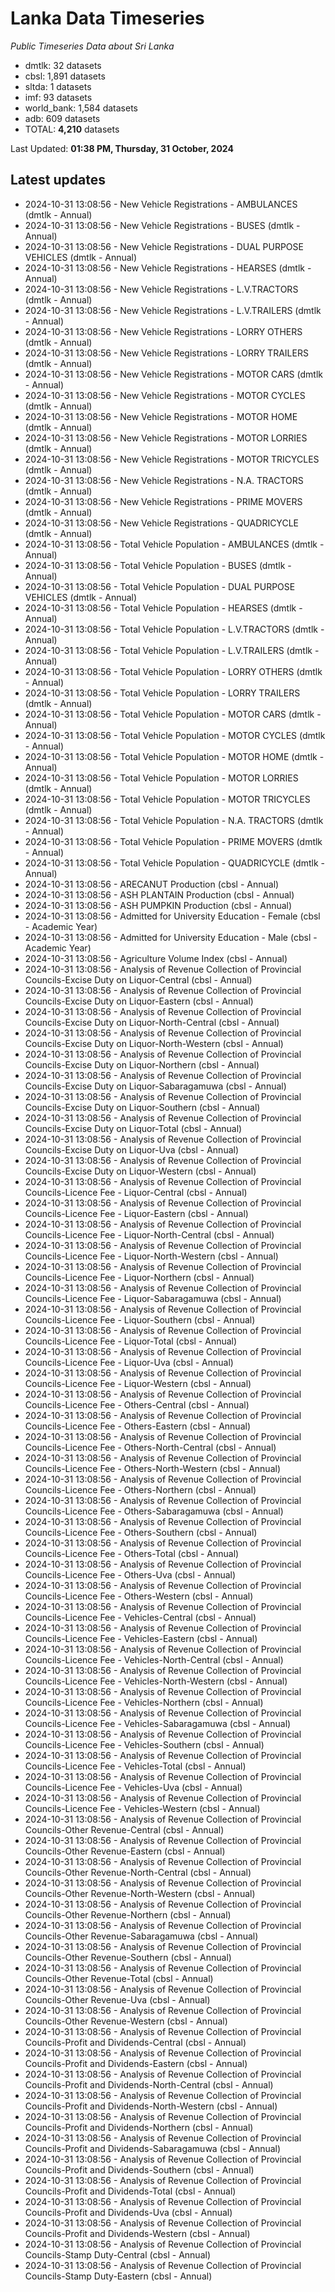 # Lanka Data Timeseries
*Public Timeseries Data about Sri Lanka*

* dmtlk: 32 datasets
* cbsl: 1,891 datasets
* sltda: 1 datasets
* imf: 93 datasets
* world_bank: 1,584 datasets
* adb: 609 datasets
* TOTAL: **4,210** datasets

Last Updated: **01:38 PM, Thursday, 31 October, 2024**

## Latest updates

* 2024-10-31 13:08:56 - New Vehicle Registrations - AMBULANCES (dmtlk - Annual)
* 2024-10-31 13:08:56 - New Vehicle Registrations - BUSES (dmtlk - Annual)
* 2024-10-31 13:08:56 - New Vehicle Registrations - DUAL PURPOSE VEHICLES (dmtlk - Annual)
* 2024-10-31 13:08:56 - New Vehicle Registrations - HEARSES (dmtlk - Annual)
* 2024-10-31 13:08:56 - New Vehicle Registrations - L.V.TRACTORS (dmtlk - Annual)
* 2024-10-31 13:08:56 - New Vehicle Registrations - L.V.TRAILERS (dmtlk - Annual)
* 2024-10-31 13:08:56 - New Vehicle Registrations - LORRY OTHERS (dmtlk - Annual)
* 2024-10-31 13:08:56 - New Vehicle Registrations - LORRY TRAILERS (dmtlk - Annual)
* 2024-10-31 13:08:56 - New Vehicle Registrations - MOTOR CARS (dmtlk - Annual)
* 2024-10-31 13:08:56 - New Vehicle Registrations - MOTOR CYCLES (dmtlk - Annual)
* 2024-10-31 13:08:56 - New Vehicle Registrations - MOTOR HOME (dmtlk - Annual)
* 2024-10-31 13:08:56 - New Vehicle Registrations - MOTOR LORRIES (dmtlk - Annual)
* 2024-10-31 13:08:56 - New Vehicle Registrations - MOTOR TRICYCLES (dmtlk - Annual)
* 2024-10-31 13:08:56 - New Vehicle Registrations - N.A. TRACTORS (dmtlk - Annual)
* 2024-10-31 13:08:56 - New Vehicle Registrations - PRIME MOVERS (dmtlk - Annual)
* 2024-10-31 13:08:56 - New Vehicle Registrations - QUADRICYCLE (dmtlk - Annual)
* 2024-10-31 13:08:56 - Total Vehicle Population - AMBULANCES (dmtlk - Annual)
* 2024-10-31 13:08:56 - Total Vehicle Population - BUSES (dmtlk - Annual)
* 2024-10-31 13:08:56 - Total Vehicle Population - DUAL PURPOSE VEHICLES (dmtlk - Annual)
* 2024-10-31 13:08:56 - Total Vehicle Population - HEARSES (dmtlk - Annual)
* 2024-10-31 13:08:56 - Total Vehicle Population - L.V.TRACTORS (dmtlk - Annual)
* 2024-10-31 13:08:56 - Total Vehicle Population - L.V.TRAILERS (dmtlk - Annual)
* 2024-10-31 13:08:56 - Total Vehicle Population - LORRY OTHERS (dmtlk - Annual)
* 2024-10-31 13:08:56 - Total Vehicle Population - LORRY TRAILERS (dmtlk - Annual)
* 2024-10-31 13:08:56 - Total Vehicle Population - MOTOR CARS (dmtlk - Annual)
* 2024-10-31 13:08:56 - Total Vehicle Population - MOTOR CYCLES (dmtlk - Annual)
* 2024-10-31 13:08:56 - Total Vehicle Population - MOTOR HOME (dmtlk - Annual)
* 2024-10-31 13:08:56 - Total Vehicle Population - MOTOR LORRIES (dmtlk - Annual)
* 2024-10-31 13:08:56 - Total Vehicle Population - MOTOR TRICYCLES (dmtlk - Annual)
* 2024-10-31 13:08:56 - Total Vehicle Population - N.A. TRACTORS (dmtlk - Annual)
* 2024-10-31 13:08:56 - Total Vehicle Population - PRIME MOVERS (dmtlk - Annual)
* 2024-10-31 13:08:56 - Total Vehicle Population - QUADRICYCLE (dmtlk - Annual)
* 2024-10-31 13:08:56 - ARECANUT Production (cbsl - Annual)
* 2024-10-31 13:08:56 - ASH PLANTAIN Production (cbsl - Annual)
* 2024-10-31 13:08:56 - ASH PUMPKIN Production (cbsl - Annual)
* 2024-10-31 13:08:56 - Admitted for University Education - Female (cbsl - Academic Year)
* 2024-10-31 13:08:56 - Admitted for University Education - Male (cbsl - Academic Year)
* 2024-10-31 13:08:56 - Agriculture Volume Index (cbsl - Annual)
* 2024-10-31 13:08:56 - Analysis of Revenue Collection of Provincial Councils-Excise Duty on Liquor-Central (cbsl - Annual)
* 2024-10-31 13:08:56 - Analysis of Revenue Collection of Provincial Councils-Excise Duty on Liquor-Eastern (cbsl - Annual)
* 2024-10-31 13:08:56 - Analysis of Revenue Collection of Provincial Councils-Excise Duty on Liquor-North-Central (cbsl - Annual)
* 2024-10-31 13:08:56 - Analysis of Revenue Collection of Provincial Councils-Excise Duty on Liquor-North-Western (cbsl - Annual)
* 2024-10-31 13:08:56 - Analysis of Revenue Collection of Provincial Councils-Excise Duty on Liquor-Northern (cbsl - Annual)
* 2024-10-31 13:08:56 - Analysis of Revenue Collection of Provincial Councils-Excise Duty on Liquor-Sabaragamuwa (cbsl - Annual)
* 2024-10-31 13:08:56 - Analysis of Revenue Collection of Provincial Councils-Excise Duty on Liquor-Southern (cbsl - Annual)
* 2024-10-31 13:08:56 - Analysis of Revenue Collection of Provincial Councils-Excise Duty on Liquor-Total (cbsl - Annual)
* 2024-10-31 13:08:56 - Analysis of Revenue Collection of Provincial Councils-Excise Duty on Liquor-Uva (cbsl - Annual)
* 2024-10-31 13:08:56 - Analysis of Revenue Collection of Provincial Councils-Excise Duty on Liquor-Western (cbsl - Annual)
* 2024-10-31 13:08:56 - Analysis of Revenue Collection of Provincial Councils-Licence Fee - Liquor-Central (cbsl - Annual)
* 2024-10-31 13:08:56 - Analysis of Revenue Collection of Provincial Councils-Licence Fee - Liquor-Eastern (cbsl - Annual)
* 2024-10-31 13:08:56 - Analysis of Revenue Collection of Provincial Councils-Licence Fee - Liquor-North-Central (cbsl - Annual)
* 2024-10-31 13:08:56 - Analysis of Revenue Collection of Provincial Councils-Licence Fee - Liquor-North-Western (cbsl - Annual)
* 2024-10-31 13:08:56 - Analysis of Revenue Collection of Provincial Councils-Licence Fee - Liquor-Northern (cbsl - Annual)
* 2024-10-31 13:08:56 - Analysis of Revenue Collection of Provincial Councils-Licence Fee - Liquor-Sabaragamuwa (cbsl - Annual)
* 2024-10-31 13:08:56 - Analysis of Revenue Collection of Provincial Councils-Licence Fee - Liquor-Southern (cbsl - Annual)
* 2024-10-31 13:08:56 - Analysis of Revenue Collection of Provincial Councils-Licence Fee - Liquor-Total (cbsl - Annual)
* 2024-10-31 13:08:56 - Analysis of Revenue Collection of Provincial Councils-Licence Fee - Liquor-Uva (cbsl - Annual)
* 2024-10-31 13:08:56 - Analysis of Revenue Collection of Provincial Councils-Licence Fee - Liquor-Western (cbsl - Annual)
* 2024-10-31 13:08:56 - Analysis of Revenue Collection of Provincial Councils-Licence Fee - Others-Central (cbsl - Annual)
* 2024-10-31 13:08:56 - Analysis of Revenue Collection of Provincial Councils-Licence Fee - Others-Eastern (cbsl - Annual)
* 2024-10-31 13:08:56 - Analysis of Revenue Collection of Provincial Councils-Licence Fee - Others-North-Central (cbsl - Annual)
* 2024-10-31 13:08:56 - Analysis of Revenue Collection of Provincial Councils-Licence Fee - Others-North-Western (cbsl - Annual)
* 2024-10-31 13:08:56 - Analysis of Revenue Collection of Provincial Councils-Licence Fee - Others-Northern (cbsl - Annual)
* 2024-10-31 13:08:56 - Analysis of Revenue Collection of Provincial Councils-Licence Fee - Others-Sabaragamuwa (cbsl - Annual)
* 2024-10-31 13:08:56 - Analysis of Revenue Collection of Provincial Councils-Licence Fee - Others-Southern (cbsl - Annual)
* 2024-10-31 13:08:56 - Analysis of Revenue Collection of Provincial Councils-Licence Fee - Others-Total (cbsl - Annual)
* 2024-10-31 13:08:56 - Analysis of Revenue Collection of Provincial Councils-Licence Fee - Others-Uva (cbsl - Annual)
* 2024-10-31 13:08:56 - Analysis of Revenue Collection of Provincial Councils-Licence Fee - Others-Western (cbsl - Annual)
* 2024-10-31 13:08:56 - Analysis of Revenue Collection of Provincial Councils-Licence Fee - Vehicles-Central (cbsl - Annual)
* 2024-10-31 13:08:56 - Analysis of Revenue Collection of Provincial Councils-Licence Fee - Vehicles-Eastern (cbsl - Annual)
* 2024-10-31 13:08:56 - Analysis of Revenue Collection of Provincial Councils-Licence Fee - Vehicles-North-Central (cbsl - Annual)
* 2024-10-31 13:08:56 - Analysis of Revenue Collection of Provincial Councils-Licence Fee - Vehicles-North-Western (cbsl - Annual)
* 2024-10-31 13:08:56 - Analysis of Revenue Collection of Provincial Councils-Licence Fee - Vehicles-Northern (cbsl - Annual)
* 2024-10-31 13:08:56 - Analysis of Revenue Collection of Provincial Councils-Licence Fee - Vehicles-Sabaragamuwa (cbsl - Annual)
* 2024-10-31 13:08:56 - Analysis of Revenue Collection of Provincial Councils-Licence Fee - Vehicles-Southern (cbsl - Annual)
* 2024-10-31 13:08:56 - Analysis of Revenue Collection of Provincial Councils-Licence Fee - Vehicles-Total (cbsl - Annual)
* 2024-10-31 13:08:56 - Analysis of Revenue Collection of Provincial Councils-Licence Fee - Vehicles-Uva (cbsl - Annual)
* 2024-10-31 13:08:56 - Analysis of Revenue Collection of Provincial Councils-Licence Fee - Vehicles-Western (cbsl - Annual)
* 2024-10-31 13:08:56 - Analysis of Revenue Collection of Provincial Councils-Other Revenue-Central (cbsl - Annual)
* 2024-10-31 13:08:56 - Analysis of Revenue Collection of Provincial Councils-Other Revenue-Eastern (cbsl - Annual)
* 2024-10-31 13:08:56 - Analysis of Revenue Collection of Provincial Councils-Other Revenue-North-Central (cbsl - Annual)
* 2024-10-31 13:08:56 - Analysis of Revenue Collection of Provincial Councils-Other Revenue-North-Western (cbsl - Annual)
* 2024-10-31 13:08:56 - Analysis of Revenue Collection of Provincial Councils-Other Revenue-Northern (cbsl - Annual)
* 2024-10-31 13:08:56 - Analysis of Revenue Collection of Provincial Councils-Other Revenue-Sabaragamuwa (cbsl - Annual)
* 2024-10-31 13:08:56 - Analysis of Revenue Collection of Provincial Councils-Other Revenue-Southern (cbsl - Annual)
* 2024-10-31 13:08:56 - Analysis of Revenue Collection of Provincial Councils-Other Revenue-Total (cbsl - Annual)
* 2024-10-31 13:08:56 - Analysis of Revenue Collection of Provincial Councils-Other Revenue-Uva (cbsl - Annual)
* 2024-10-31 13:08:56 - Analysis of Revenue Collection of Provincial Councils-Other Revenue-Western (cbsl - Annual)
* 2024-10-31 13:08:56 - Analysis of Revenue Collection of Provincial Councils-Profit and Dividends-Central (cbsl - Annual)
* 2024-10-31 13:08:56 - Analysis of Revenue Collection of Provincial Councils-Profit and Dividends-Eastern (cbsl - Annual)
* 2024-10-31 13:08:56 - Analysis of Revenue Collection of Provincial Councils-Profit and Dividends-North-Central (cbsl - Annual)
* 2024-10-31 13:08:56 - Analysis of Revenue Collection of Provincial Councils-Profit and Dividends-North-Western (cbsl - Annual)
* 2024-10-31 13:08:56 - Analysis of Revenue Collection of Provincial Councils-Profit and Dividends-Northern (cbsl - Annual)
* 2024-10-31 13:08:56 - Analysis of Revenue Collection of Provincial Councils-Profit and Dividends-Sabaragamuwa (cbsl - Annual)
* 2024-10-31 13:08:56 - Analysis of Revenue Collection of Provincial Councils-Profit and Dividends-Southern (cbsl - Annual)
* 2024-10-31 13:08:56 - Analysis of Revenue Collection of Provincial Councils-Profit and Dividends-Total (cbsl - Annual)
* 2024-10-31 13:08:56 - Analysis of Revenue Collection of Provincial Councils-Profit and Dividends-Uva (cbsl - Annual)
* 2024-10-31 13:08:56 - Analysis of Revenue Collection of Provincial Councils-Profit and Dividends-Western (cbsl - Annual)
* 2024-10-31 13:08:56 - Analysis of Revenue Collection of Provincial Councils-Stamp Duty-Central (cbsl - Annual)
* 2024-10-31 13:08:56 - Analysis of Revenue Collection of Provincial Councils-Stamp Duty-Eastern (cbsl - Annual)